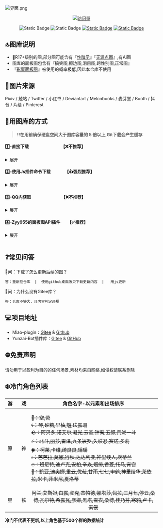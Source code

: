 ![界面.png](https://s2.loli.net/2024/03/09/ZGNrwVyPDbOx9Bf.png)
<div align="center"> 
  
  [![访问量](https://profile-counter.glitch.me/Miao-Plugin-MBT/count.svg)](https://github.com/GuGuNiu/Miao-Plugin-MBT)
  
</div>



<div align="center"> 
  
![Static Badge](https://img.shields.io/badge/%F0%9F%93%82%20%E9%9D%A2%E6%9D%BF%E5%9B%BE%E6%95%B0%E9%87%8F%20-%202500%2B%20-%20%233c3c3c?labelColor=green)
![Static Badge](https://img.shields.io/badge/%F0%9F%92%BE%20%E5%9B%BE%E5%BA%93%E5%AE%B9%E9%87%8F%20-%201.0G%2B%20-%20%233c3c3c?labelColor=yellow)
[![Static Badge](https://img.shields.io/badge/%E6%94%AF%E6%8C%81%E6%8F%92%E4%BB%B6-Miao--Plugin-%20%233c3c3c?labelColor=orange)](https://gitee.com/yoimiya-kokomi/miao-plugin)
[![Static Badge](https://img.shields.io/badge/QQ%E7%BE%A4%20-%20798368954%20-%233c3c3c?labelColor=blue)](http://qm.qq.com/cgi-bin/qm/qr?_wv=1027&k=kLEoWb50BxKU63jFj5TBnLCEZ9A2bEvo&authKey=dmA3h0egrNmnk7Hd2U5x%2FUwu5W%2F3%2FRBs0Gxt6UbBuPG4cnisxRqaHJifCAZlEnYt&noverify=0&group_code=798368954)

</div>

## 🔝图库说明
- 🔞R17+级别的图,部分图可能含有『<ins>性暗示</ins>』『<ins>无漏点图</ins>』,有Ai图
- 图库的面板图包含有『搞笑图,擦边图,泪目图,跨性别图,正常图』
- 『<ins>彩蛋面板图</ins>』被使用的概率极低,因此本仓库不使用

## 💫图片来源
  Pixiv / 触站 / Twitter / 小红书 / Deviantart / Melonbooks / 麦芽堂 / Booth / 抖音 / 片绘 / Pinterest
## 🫧用图库的方式

> #### ‼️在用前确保硬盘空间大于图库容量的 5 倍以上,Git下载会产生缓存

#### 1️⃣-直接下载&nbsp;&nbsp;&nbsp;&nbsp;&nbsp;&nbsp;&nbsp;&nbsp;&nbsp;&nbsp;&nbsp;&nbsp;&nbsp;&nbsp;&nbsp;&nbsp;&nbsp;&nbsp;&nbsp;&nbsp;&nbsp;&nbsp;&nbsp;&nbsp;&nbsp;&nbsp;&nbsp;&nbsp;&nbsp;&nbsp;&nbsp;&nbsp;【❌不推荐】
<details>
    <summary>展开</summary>
  <p align="center"><b> 任意位置创建一个文件夹，在文件夹中打开<ins>[命令行/终端]</ins>，输入以下内容</b></p>

    

  <p align="center">   
    
                        git clone --depth=1 https://github.com/GuGuNiu/Miao-Plugin-MBT ./    
  </p>
  
  <p align="center"><b>将内容复制至本体的`/plugins/miao-plugin/resources/profile`目录下</b></p>

</details>

#### 2️⃣-使用Js插件命令下载  &nbsp;&nbsp;&nbsp;&nbsp;&nbsp;&nbsp;&nbsp;&nbsp;&nbsp;&nbsp;&nbsp;&nbsp;&nbsp;【👍强烈推荐】
 <details>
  <summary>展开</summary>
  
   ###      <p align="center"><b>[在本体根目录打打开<ins>````命令行/终端````</ins>输入以下命令]</b></p>

    curl -o "./plugins/example/MarryGuGuNiu.js" "https://raw.githubusercontent.com/lava081/SomeJsforMiaoYunzai/main/MarryGuGuNiu.js"

<div align="center">
   
| 作用| 指令 |
| :-: | :-: |
| 下载| #下载咕咕牛图包 |
| 更新| #(强制)更新咕咕牛图包 |
| 启用| #启用咕咕牛图包 |
| 说明| <ins>图包很大启用需要半小时起步请耐心点</ins> ||

</div>  

<br>

</details>



#### 3️⃣-QQ内获取&nbsp;&nbsp;&nbsp;&nbsp;&nbsp;&nbsp;&nbsp;&nbsp;&nbsp;&nbsp;&nbsp;&nbsp;&nbsp;&nbsp;&nbsp;&nbsp;&nbsp;&nbsp;&nbsp;&nbsp;&nbsp;&nbsp;&nbsp;&nbsp;&nbsp;&nbsp;&nbsp;&nbsp;&nbsp;&nbsp;【❌不推荐】
<details>
      <summary>展开</summary>
  
 <p align="center">添加机器人好友,可以使用#xx面板图列表 获取全部图片，机器人实时更新</p>
      
 <div align="center">

![AAB820AA2A30C926208993F4D687561F.png](https://s2.loli.net/2023/12/22/PmaqwbOfoCTRlcH.png)

 </div>
      
</details>

#### 4️⃣-Zyy955的面板图API插件&nbsp;&nbsp;&nbsp;&nbsp;&nbsp;&nbsp;&nbsp;【✅️推荐】
<details>
      <summary>展开</summary>
  
 <p align="center"><b>可通过插件把面板图放在其他设备互联,Github的项目地址：</b></p>
 
<div align="center">
    
       https://github.com/Zyy955/character-Api
       
</div>
      
</details>

<br>

## ❓️常见问答
💠问：下载了怎么更新后续的图？<br>

    答：重新拉仓库  |  使用github桌面版只下载更新内容  |   用js更新

🔶问：为什么没有Gitee库？<br>

    答：仓库不够大，且内容判定违规



## 💻项目地址

* Miao-plugin：[Gitee](https://gitee.com/yoimiya-kokomi/miao-plugin) & [Github](https://github.com/yoimiya-kokomi/miao-plugin)
* Yunzai-Bot插件库：[Gitee](https://gitee.com/Hikari666/Yunzai-Bot-plugins-index) & [GitHub](https://github.com/HiArcadia/Yunzai-Bot-plugins-index)
  
## ⛔免责声明
请勿用于以盈利为目的的任何场景,素材均来自网络,如侵权请联系删除
<br>
## ❄️冷门角色列表


| 游&nbsp;&nbsp;&nbsp;&nbsp;&nbsp;&nbsp;&nbsp;戏| 角色名字-以元素和出场排序 |
| :-: | :-: |
| 原&nbsp;&nbsp;&nbsp;&nbsp;&nbsp;&nbsp;&nbsp;神 | <p align="left">~~👫：空,荧~~<br>~~🌀：琴,砂糖,早柚,魈,珐露珊<br>🪨：阿贝多,诺艾尔,凝光,云堇,钟离,五郎,荒泷一斗~~<br>~~⚡：北斗,丽莎,雷泽,九条裟罗,久岐忍,赛诺,多莉~~<br>~~🍀：柯莱,卡维,绮良良,瑶瑶~~<br>~~💧：芭芭拉,莫娜,行秋,达达利亚,神里绫人,坎蒂丝~~<br>~~🔥：班尼特,迪卢克,安柏,辛焱,烟绯,香菱,托马,宵宫~~<br>~~🧊：凯亚,迪奥娜,重云,优菈,甘雨,七七,申鹤,神里绫华,莱依拉,米卡,菲米尼,夏洛蒂~~</p> | <br>
| 星&nbsp;&nbsp;&nbsp;&nbsp;&nbsp;&nbsp;&nbsp;铁 | ~~阿兰,艾斯妲,白露,虎克,杰帕德,娜塔莎,佩拉,三月七,停云,桑博,瓦尔特,希露瓦,彦卿,黑塔,雪衣,桑博,桂乃芬,寒鸦,卢卡,素裳~~| 

<b>冷门不代表不更新,以上角色基于500个群的数据统计</b>

